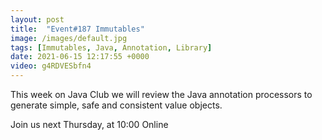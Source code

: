 ```yaml
---
layout: post
title:  "Event#187 Immutables"
image: /images/default.jpg
tags: [Immutables, Java, Annotation, Library]
date: 2021-06-15 12:17:55 +0000
video: g4RDVESbfn4
---
```


This week on Java Club we will review the Java annotation processors to generate simple, safe and consistent value objects.

Join us next Thursday, at 10:00 Online
